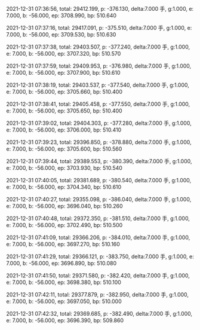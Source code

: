 2021-12-31 07:36:56, total: 29412.199, p: -376.130, delta:7.000 手, g:1.000, e: 7.000, b: -56.000, ep: 3708.990, bp: 510.640

2021-12-31 07:37:16, total: 29417.091, p: -375.510, delta:7.000 手, g:1.000, e: 7.000, b: -56.000, ep: 3709.530, bp: 510.630

2021-12-31 07:37:38, total: 29403.507, p: -377.240, delta:7.000 手, g:1.000, e: 7.000, b: -56.000, ep: 3707.320, bp: 510.570

2021-12-31 07:37:59, total: 29409.953, p: -376.980, delta:7.000 手, g:1.000, e: 7.000, b: -56.000, ep: 3707.900, bp: 510.610

2021-12-31 07:38:19, total: 29403.537, p: -377.540, delta:7.000 手, g:1.000, e: 7.000, b: -56.000, ep: 3705.660, bp: 510.400

2021-12-31 07:38:41, total: 29405.458, p: -377.550, delta:7.000 手, g:1.000, e: 7.000, b: -56.000, ep: 3705.650, bp: 510.400

2021-12-31 07:39:02, total: 29404.303, p: -377.280, delta:7.000 手, g:1.000, e: 7.000, b: -56.000, ep: 3706.000, bp: 510.410

2021-12-31 07:39:23, total: 29396.850, p: -378.880, delta:7.000 手, g:1.000, e: 7.000, b: -56.000, ep: 3705.600, bp: 510.560

2021-12-31 07:39:44, total: 29389.553, p: -380.390, delta:7.000 手, g:1.000, e: 7.000, b: -56.000, ep: 3703.930, bp: 510.540

2021-12-31 07:40:05, total: 29381.689, p: -380.540, delta:7.000 手, g:1.000, e: 7.000, b: -56.000, ep: 3704.340, bp: 510.610

2021-12-31 07:40:27, total: 29355.098, p: -386.040, delta:7.000 手, g:1.000, e: 7.000, b: -56.000, ep: 3696.040, bp: 510.260

2021-12-31 07:40:48, total: 29372.350, p: -381.510, delta:7.000 手, g:1.000, e: 7.000, b: -56.000, ep: 3702.490, bp: 510.500

2021-12-31 07:41:09, total: 29366.206, p: -384.010, delta:7.000 手, g:1.000, e: 7.000, b: -56.000, ep: 3697.270, bp: 510.160

2021-12-31 07:41:29, total: 29366.121, p: -383.750, delta:7.000 手, g:1.000, e: 7.000, b: -56.000, ep: 3696.890, bp: 510.080

2021-12-31 07:41:50, total: 29371.580, p: -382.420, delta:7.000 手, g:1.000, e: 7.000, b: -56.000, ep: 3698.380, bp: 510.100

2021-12-31 07:42:11, total: 29377.879, p: -382.950, delta:7.000 手, g:1.000, e: 7.000, b: -56.000, ep: 3697.050, bp: 510.000

2021-12-31 07:42:32, total: 29369.685, p: -382.490, delta:7.000 手, g:1.000, e: 7.000, b: -56.000, ep: 3696.390, bp: 509.860